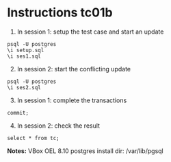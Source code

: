 # Instructions tc01b

1. In session 1: setup the test case and start an update
```
psql -U postgres
\i setup.sql
\i ses1.sql
```

2. In session 2: start the conflicting update
```
psql -U postgres
\i ses2.sql
```

3. In session 1: complete the transactions
```
commit;
```

4. In session 2: check the result
```
select * from tc;
```

**Notes:**
VBox OEL 8.10 postgres install dir: /var/lib/pgsql
